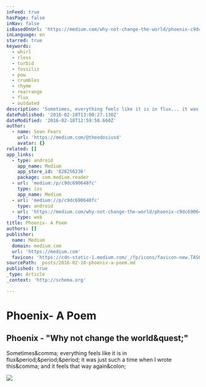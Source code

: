 ```yaml
---
inFeed: true
hasPage: false
inNav: false
isBasedOnUrl: 'https://medium.com/why-not-change-the-world/phoenix-c9dc690648fc'
inLanguage: en
starred: true
keywords:
  - whirl
  - rless
  - turbid
  - fossiliz
  - pow
  - crumbles
  - rhyme
  - rearrange
  - flux
  - outdated
description: 'Sometimes, everything feels like it is in flux... it was just such a time when I wrote this, and it feels that way again:'
datePublished: '2016-02-18T13:00:27.130Z'
dateModified: '2016-02-18T12:59:50.660Z'
author:
  - name: Sean Fears
    url: 'https://medium.com/@theodosiusd'
    avatar: {}
related: []
app_links:
  - type: android
    app_name: Medium
    app_store_id: '828256236'
    package: com.medium.reader
  - url: 'medium:/p/c9dc690648fc'
    type: ios
    app_name: Medium
  - url: 'medium://p/c9dc690648fc'
    type: android
  - url: 'https://medium.com/why-not-change-the-world/phoenix-c9dc690648fc'
    type: web
title: Phoenix- A Poem
authors: []
publisher:
  name: Medium
  domain: medium.com
  url: 'https://medium.com'
  favicon: 'https://cdn-static-1.medium.com/_/fp/icons/favicon-new.TAS6uQ-Y7kcKgi0xjcYHXw.ico'
sourcePath: _posts/2016-02-18-phoenix-a-poem.md
published: true
_type: Article
_context: 'http://schema.org'

---
```

# Phoenix- A Poem

<article style=""><h1>Phoenix - "Why not change the world&amp;quest;"</h1><p>Sometimes&amp;comma; everything feels like it is in flux&amp;period;&amp;period;&amp;period; it was just such a time when I wrote this&amp;comma; and it feels that way again&amp;colon;</p><img src="https://cdn-images-1.medium.com/max/800/1*tDsC6CE9yRx-1G4tm64OZw.png" /></article>